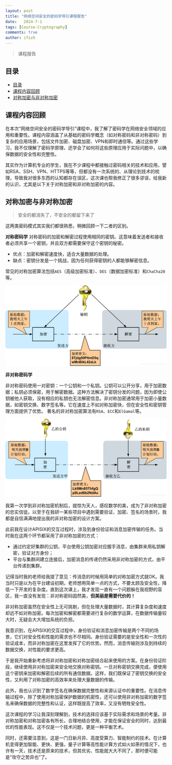 ```yaml
---
layout: post
title: "网络空间安全的密码学导引课程报告"
date:   2024-7-1
tags: [Course-Cryptography]
comments: true
author: ifzzh
---
```


> 课程报告


<link rel="stylesheet" type="text/css" href="../css/auto-title-number.css" />

<!-- more -->

## 目录

- [目录](#目录)
- [课程内容回顾](#课程内容回顾)
- [对称加密与非对称加密](#对称加密与非对称加密)


## 课程内容回顾


在本次“网络空间安全的密码学导引”课程中，我了解了密码学在网络安全领域的应用和重要性。课程内容涵盖了从基础的密码学概念（如对称密码和非对称密码）到复杂的应用场景，包括文件加密、磁盘加密、VPN和即时通信等。通过这些学习，我不仅理解了密码学原理，还学会了如何将这些原理应用于实际问题中，以确保数据的安全性和完整性。

其实作为计算机专业的学生，我在不少课程中都接触过密码相关的技术和应用，譬如RSA、SSH、VPN、HTTPS等等，但都没有一次系统的、从理论到技术的梳理，导致我对很多东西的认知都存在误区，这次课也帮我修正了很多谬误，给我新的认识，尤其是以下关于对称加密和非对称加密的内容。


## 对称加密与非对称加密

> 安全的都消失了，不安全的都留下来了

这两类密码模式其实我们都很熟悉，稍微回顾一下二者的区别。

**对称密码学**
对称密码的加密和解密过程使用相同的密钥。这意味着发送者和接收者必须共享一个密钥，并且双方都需要保守这个密钥的秘密。
* 优点：加密和解密速度快，适合大量数据的处理。
* 缺点：密钥分发是一个挑战，因为任何获得密钥的人都能够解密信息。

常见的对称加密算法包括`AES`（高级加密标准）、`DES`（数据加密标准）和`ChaCha20`等。

<img src="../images/2024-07-01-Course-Cryptography-Report/对称密码.png">

**非对称密码学**

非对称密码使用一对密钥：一个公钥和一个私钥。公钥可以公开分享，用于加密数据；私钥必须保密，用于解密数据。这种方法解决了密钥分发的问题，因为即使公钥被他人获取，没有相应的私钥也无法解密信息。非对称加密通常用于加密小量数据，如密钥交换、数字签名等。它在速度上不如对称加密快，但在安全性和密钥管理方面提供了优势。
著名的非对称加密算法有`RSA`、`ECC`和`ElGamal`等。

<img src="../images/2024-07-01-Course-Cryptography-Report/非对称密码.png.crdownload">



我第一次学到非对称加密机制后，就惊为天人，感叹数学的美，成为了非对称加密的忠实信徒。以至于在我研一某些项目中遇到需要验证、加密、签名的场景时，我都是自信满满地提出我的非对称加密的设计方案。

此前我在设计APISIX的交互过程时，涉及到身份验证和消息加密传输的任务。当时我在这两个环节都采用了非对称加密的方式：
* 通过约定好集群的公钥，平台使用公钥加密对应握手消息，由集群来用私钥解密，验证对方身份；
* 平台与集群间建立连接后，加密消息的传递仍然采用非对称加密的方式，由平台传递到集群。

记得当时我的老师给我提了意见：传消息的时候用简单的对称加密方式就OK。我当时只是以为在平台建设初期，老师想用简单一点的方式，不要太顾及安全性，降低一下开发的复杂度。直到这次课上，我才发现一直有一个问题躲在我视野的盲区，我一直没有发现：非对称密码固然美，**但美丽是需要代价的！**

非对称加密虽然在安全性上无可挑剔，但在处理大量数据时，其计算复杂度和速度却远不如对称加密。每次加密和解密都需要进行复杂的数学运算，在数据传输量较大时，无疑会大大增加系统的负担。

我意识到，在APISIX的交互过程中，身份验证和消息加密传输是两个不同的场景，它们对安全性和性能的需求也不尽相同。身份验证需要的是安全性和一次性的验证成本，而非对称加密在这里发挥了它的优势。然而，消息传输则涉及到持续的数据交换，对性能的要求更高。

于是我开始重新考虑将非对称加密和对称加密结合起来使用的方案。在身份验证阶段，继续使用非对称加密来安全地交换对称密钥。一旦对称密钥交换完成，便使用这个密钥来加密和解密后续的所有通信数据。这样，我们既保证了密钥交换的安全性，又利用了对称加密的高效率来处理大量数据的传输。

此外，我也认识到了数字签名在确保数据完整性和来源认证中的重要性。在消息传输过程中，除了使用对称加密保护数据的机密性，还可以使用非对称加密的数字签名来确保数据的完整性和认证，这样既提高了效率，又没有牺牲安全性。

这次课程的学习让我深刻理解到，技术的选择应该基于实际需求和场景的考量。非对称加密和对称加密各有所长，合理地结合使用，才能在保证安全的同时，达到最优的性能表现。这不仅是一个技术问题，更是一种平衡艺术。

同时，还需要注意到，这是一门日新月异、高度受算力、智能制约的技术。在计算机变得更加智能、更快、更强，量子计算等高性能计算方式如火如荼的情况下，也许有一天，技术还是原来的技术，但其优劣、性能就大大不同了，那时便可能是“攻守之势异也”了。

